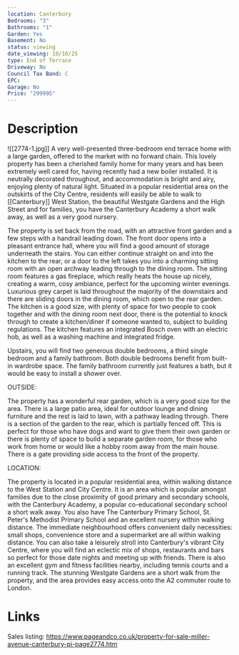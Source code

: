 ```yaml
---
location: Canterbury
Bedrooms: "3"
Bathrooms: "1"
Garden: Yes
Basement: No
status: viewing
date_viewing: 10/10/25
type: End of Terrace
Driveway: No
Council Tax Band: C
EPC:
Garage: No
Price: "299995"
---
```

# Description
![[2774-1.jpg]]
A very well-presented three-bedroom end terrace home with a large garden, offered to the market with no forward chain. This lovely property has been a cherished family home for many years and has been extremely well cared for, having recently had a new boiler installed. It is neutrally decorated throughout, and accommodation is bright and airy, enjoying plenty of natural light. Situated in a popular residential area on the outskirts of the City Centre, residents will easily be able to walk to [[Canterbury]] West Station, the beautiful Westgate Gardens and the High Street and for families, you have the Canterbury Academy a short walk away, as well as a very good nursery.  
  
The property is set back from the road, with an attractive front garden and a few steps with a handrail leading down. The front door opens into a pleasant entrance hall, where you will find a good amount of storage underneath the stairs. You can either continue straight on and into the kitchen to the rear, or a door to the left takes you into a charming sitting room with an open archway leading through to the dining room. The sitting room features a gas fireplace, which really heats the house up nicely, creating a warm, cosy ambiance, perfect for the upcoming winter evenings. Luxurious grey carpet is laid throughout the majority of the downstairs and there are sliding doors in the dining room, which open to the rear garden. The kitchen is a good size, with plenty of space for two people to cook together and with the dining room next door, there is the potential to knock through to create a kitchen/diner if someone wanted to, subject to building regulations. The kitchen features an integrated Bosch oven with an electric hob, as well as a washing machine and integrated fridge.  
  
Upstairs, you will find two generous double bedrooms, a third single bedroom and a family bathroom. Both double bedrooms benefit from built-in wardrobe space. The family bathroom currently just features a bath, but it would be easy to install a shower over.  
  
OUTSIDE:  
  
The property has a wonderful rear garden, which is a very good size for the area. There is a large patio area, ideal for outdoor lounge and dining furniture and the rest is laid to lawn, with a pathway leading through. There is a section of the garden to the rear, which is partially fenced off. This is perfect for those who have dogs and want to give them their own garden or there is plenty of space to build a separate garden room, for those who work from home or would like a hobby room away from the main house. There is a gate providing side access to the front of the property.  
  
LOCATION:  
  
The property is located in a popular residential area, within walking distance to the West Station and City Centre. It is an area which is popular amongst families due to the close proximity of good primary and secondary schools, with the Canterbury Academy, a popular co-educational secondary school a short walk away. You also have The Canterbury Primary School, St. Peter's Methodist Primary School and an excellent nursery within walking distance. The immediate neighbourhood offers convenient daily necessities: small shops, convenience store and a supermarket are all within walking distance. You can also take a leisurely stroll into Canterbury's vibrant City Centre, where you will find an eclectic mix of shops, restaurants and bars so perfect for those date nights and meeting up with friends. There is also an excellent gym and fitness facilities nearby, including tennis courts and a running track. The stunning Westgate Gardens are a short walk from the property, and the area provides easy access onto the A2 commuter route to London.

# Links
Sales listing: https://www.pageandco.co.uk/property-for-sale-miller-avenue-canterbury-pi-page2774.htm